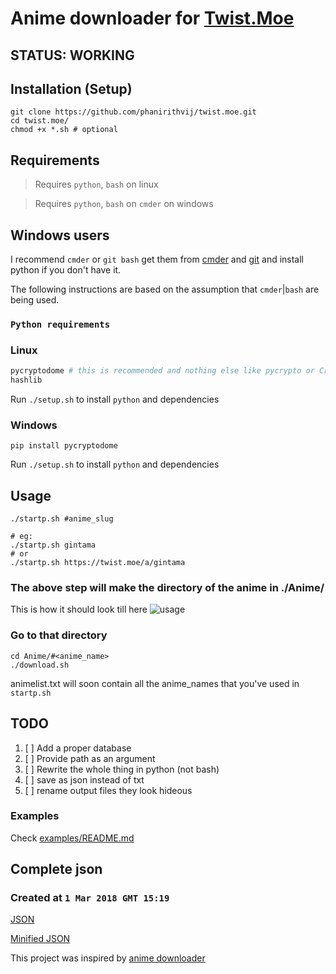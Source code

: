 # Anime downloader for [Twist.Moe](https://twist.moe)  

## STATUS: WORKING

## Installation (Setup)

```shell
git clone https://github.com/phanirithvij/twist.moe.git
cd twist.moe/
chmod +x *.sh # optional
```

## Requirements

> Requires `python`, `bash` on linux

> Requires `python`, `bash` on `cmder` on windows

## Windows users

I recommend `cmder` or `git bash`
get them from [cmder](https://cmder.net/) and [git](https://git-scm.com/)
and install python if you don't have it.

The following instructions are based on the assumption that `cmder`|`bash` are being used.

### `Python requirements`

### Linux

```python
pycryptodome # this is recommended and nothing else like pycrypto or Crypto
hashlib
```
Run `./setup.sh` to install `python` and dependencies

### Windows

```shell
pip install pycryptodome
```

Run `./setup.sh` to install `python` and dependencies

## Usage

```shell
./startp.sh #anime_slug

# eg:
./startp.sh gintama
# or
./startp.sh https://twist.moe/a/gintama
```

### The above step will make the directory of the anime in ./Anime/

This is how it should look till here
![usage](https://user-images.githubusercontent.com/29627898/61578109-2b403c80-ab0f-11e9-9db3-aab05afd56e0.png)

### Go to that directory

```shell
cd Anime/#<anime_name>
./download.sh
```

animelist.txt will soon contain all the anime_names that you've used in `startp.sh`

## TODO

1. [ ] Add a proper database
2. [ ] Provide path as an argument
3. [ ] Rewrite the whole thing in python (not bash)
4. [ ] save as json instead of txt
5. [ ] rename output files they look hideous

### Examples

Check [examples/README.md](/examples)

## Complete json

### Created at `1 Mar 2018 GMT 15:19`

[JSON](https://raw.githubusercontent.com/phanirithvij/Myanimewebsite/master/twistlinks.json)

[Minified JSON](https://raw.githubusercontent.com/phanirithvij/Myanimewebsite/master/twistlinks.min.json)

This project was inspired by [anime downloader](https://github.com/vn-ki/anime-downloader)
